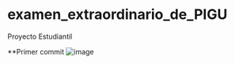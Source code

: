 # examen_extraordinario_de_PIGU
Proyecto Estudiantil


**Primer commit
![image](https://github.com/Juancarranza02/examen_extraordinario_de_PIGU/assets/79293560/844aebfb-7860-4f7a-abb5-6b1f5ac8849a)
